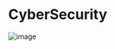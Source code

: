 # CyberSecurity

![image](https://github.com/manishjon6/CyberSecurity/assets/41133660/e881cb64-7bb1-4264-a409-0c93b67b0906)

